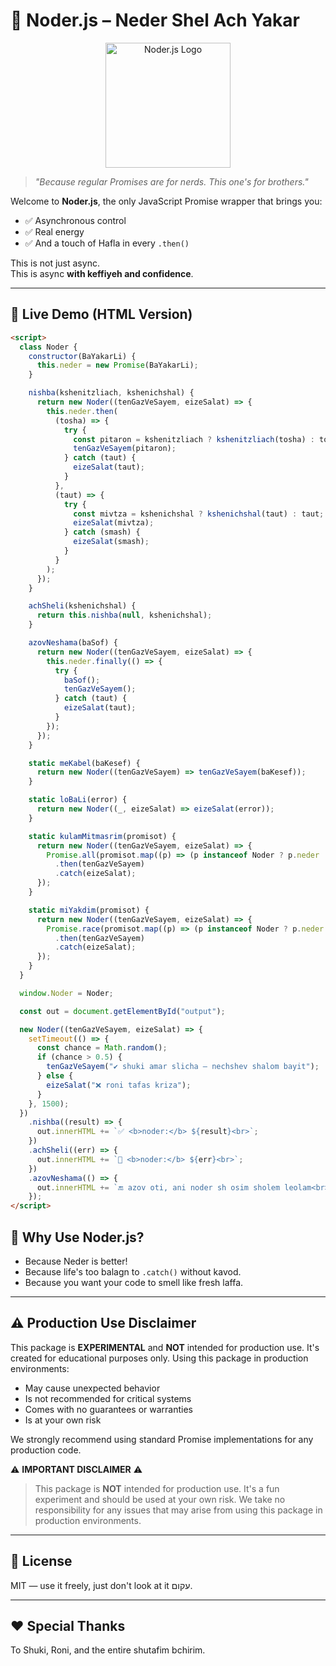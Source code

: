 # 🧿 Noder.js – Neder Shel Ach Yakar

<div align="center">
  <img src="./assets/logo.png" alt="Noder.js Logo" width="200">
</div>

> _"Because regular Promises are for nerds. This one's for brothers."_

Welcome to **Noder.js**, the only JavaScript Promise wrapper that brings you:

- ✅ Asynchronous control
- ✅ Real energy
- ✅ And a touch of Hafla in every `.then()`

This is not just async.  
This is async **with keffiyeh and confidence**.

---

## 📖 Live Demo (HTML Version)

```html
<script>
  class Noder {
    constructor(BaYakarLi) {
      this.neder = new Promise(BaYakarLi);
    }

    nishba(kshenitzliach, kshenichshal) {
      return new Noder((tenGazVeSayem, eizeSalat) => {
        this.neder.then(
          (tosha) => {
            try {
              const pitaron = kshenitzliach ? kshenitzliach(tosha) : tosha;
              tenGazVeSayem(pitaron);
            } catch (taut) {
              eizeSalat(taut);
            }
          },
          (taut) => {
            try {
              const mivtza = kshenichshal ? kshenichshal(taut) : taut;
              eizeSalat(mivtza);
            } catch (smash) {
              eizeSalat(smash);
            }
          }
        );
      });
    }

    achSheli(kshenichshal) {
      return this.nishba(null, kshenichshal);
    }

    azovNeshama(baSof) {
      return new Noder((tenGazVeSayem, eizeSalat) => {
        this.neder.finally(() => {
          try {
            baSof();
            tenGazVeSayem();
          } catch (taut) {
            eizeSalat(taut);
          }
        });
      });
    }

    static meKabel(baKesef) {
      return new Noder((tenGazVeSayem) => tenGazVeSayem(baKesef));
    }

    static loBaLi(error) {
      return new Noder((_, eizeSalat) => eizeSalat(error));
    }

    static kulamMitmasrim(promisot) {
      return new Noder((tenGazVeSayem, eizeSalat) => {
        Promise.all(promisot.map((p) => (p instanceof Noder ? p.neder : p)))
          .then(tenGazVeSayem)
          .catch(eizeSalat);
      });
    }

    static miYakdim(promisot) {
      return new Noder((tenGazVeSayem, eizeSalat) => {
        Promise.race(promisot.map((p) => (p instanceof Noder ? p.neder : p)))
          .then(tenGazVeSayem)
          .catch(eizeSalat);
      });
    }
  }

  window.Noder = Noder;

  const out = document.getElementById("output");

  new Noder((tenGazVeSayem, eizeSalat) => {
    setTimeout(() => {
      const chance = Math.random();
      if (chance > 0.5) {
        tenGazVeSayem("✔️ shuki amar slicha – nechshev shalom bayit");
      } else {
        eizeSalat("❌ roni tafas kriza");
      }
    }, 1500);
  })
    .nishba((result) => {
      out.innerHTML += `✅ <b>noder:</b> ${result}<br>`;
    })
    .achSheli((err) => {
      out.innerHTML += `🚨 <b>noder:</b> ${err}<br>`;
    })
    .azovNeshama(() => {
      out.innerHTML += `🔚 azov oti, ani noder sh osim sholem leolam<br>`;
    });
</script>
```

## 🌯 Why Use Noder.js?

- Because Neder is better!
- Because life's too balagn to `.catch()` without kavod.
- Because you want your code to smell like fresh laffa.

---

## ⚠️ Production Use Disclaimer

This package is **EXPERIMENTAL** and **NOT** intended for production use. It's created for educational purposes only. Using this package in production environments:

- May cause unexpected behavior
- Is not recommended for critical systems
- Comes with no guarantees or warranties
- Is at your own risk

We strongly recommend using standard Promise implementations for any production code.

⚠️ **IMPORTANT DISCLAIMER** ⚠️

> This package is **NOT** intended for production use. It's a fun experiment and should be used at your own risk. We take no responsibility for any issues that may arise from using this package in production environments.

---

## 📜 License

MIT — use it freely, just don't look at it עקום.

---

## ❤️ Special Thanks

To Shuki, Roni, and the entire shutafim bchirim.
